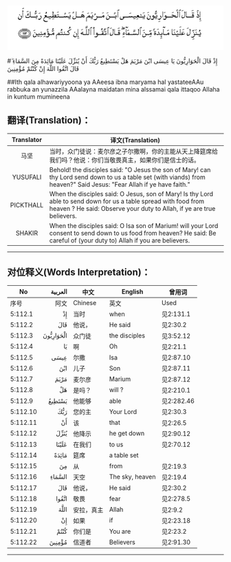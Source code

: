 ![005:112](images/005_112.gif)

#إِذْ قَالَ الْحَوَارِيُّونَ يَا عِيسَى ابْنَ مَرْيَمَ هَلْ يَسْتَطِيعُ رَبُّكَ أَنْ يُنَزِّلَ عَلَيْنَا مَائِدَةً مِنَ السَّمَاءِ ۖ قَالَ اتَّقُوا اللَّهَ إِنْ كُنْتُمْ مُؤْمِنِينَ 

##Ith qala alhawariyyoona ya AAeesa ibna maryama hal yastateeAAu rabbuka an yunazzila AAalayna maidatan mina alssamai qala ittaqoo Allaha in kuntum mumineena 

## 翻译(Translation)：

| Translator | 译文(Translation)                                            |
| :--------: | ------------------------------------------------------------ |
|    马坚    | 当时，众门徒说：麦尔彦之子尔撒啊，你的主能从天上降筵席给我们吗？他说：你们当敬畏真主，如果你们是信士的话。 |
|  YUSUFALI  | Behold! the disciples said: "O Jesus the son of Mary! can thy Lord send down to us a table set (with viands) from heaven?" Said Jesus: "Fear Allah if ye have faith." |
| PICKTHALL  | When the disciples said: O Jesus, son of Mary! Is thy Lord able to send down for us a table spread with food from heaven ? He said: Observe your duty to Allah, if ye are true believers. |
|   SHAKIR   | When the disciples said: O Isa son of Marium! will your Lord consent to send down to us food from heaven? He said: Be careful of (your duty to) Allah if you are believers. |

---

## 对位释义(Words Interpretation)：

| No   | العربية | 中文    | English | 曾用词 |
| ---- | ------: | ------- | ------- | ------ |
| 序号 |    阿文 | Chinese | 英文    | Used   |
| 5:112.1  | إِذْ        | 当时       | when            | 见2:131.1  |
| 5:112.2  | قَالَ       | 他说，     | He said         | 见2:30.2   |
| 5:112.3  | الْحَوَارِيُّونَ | 众门徒     | the disciples   | 见3:52.12  |
| 5:112.4  | يَا        | 啊         | Oh              | 见2:21.1   |
| 5:112.5  | عِيسَى      | 尔撒       | Isa             | 见2:87.10  |
| 5:112.6  | ابْنَ       | 儿子       | Son             | 见2:87.11  |
| 5:112.7  | مَرْيَمَ      | 麦尔彦     | Marium          | 见2:87.12  |
| 5:112.8  | هَلْ        | 是吗？     | will ?          | 见2:210.1  |
| 5:112.9  | يَسْتَطِيعُ    | 他能够     | able            | 见2:282.46 |
| 5:112.10 | رَبُّكَ       | 您的主     | Your Lord       | 见2:30.3   |
| 5:112.11 | أَنْ        | 该         | that            | 见2:26.5   |
| 5:112.12 | يُنَزِّلَ      | 他降示     | he get down     | 见2:90.12  |
| 5:112.13 | عَلَيْنَا     | 在我们     | to us           | 见2:70.12  |
| 5:112.14 | مَائِدَةً     | 筵席       | a table set     |            |
| 5:112.15 | مِنَ        | 从         | from            | 见2:19.3 |
| 5:112.16 | السَّمَاءِ    | 天空       | The sky, heaven | 见2:19.4   |
| 5:112.17 | قَالَ       | 他说，     | He said         | 见2:30.2   |
| 5:112.18 | اتَّقُوا     | 敬畏       | fear            | 见2:278.5  |
| 5:112.19 | اللَّهَ      | 安拉，真主 | Allah           | 见2:9.2    |
| 5:112.20 | إِنْ        | 如果       | if              | 见2:23.18  |
| 5:112.21 | كُنْتُمْ      | 你们是     | You are         | 见2:23.2   |
| 5:112.22 | مُؤْمِنِينَ    | 信道者     | Believers       | 见2:91.30  |

---
